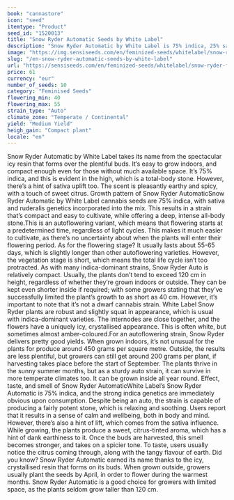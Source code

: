 ```yaml
---
book: "cannastore"
icon: "seed"
itemtype: "Product"
seed_id: "1520013"
title: "Snow Ryder Automatic Seeds by White Label"
description: "Snow Ryder Automatic by White Label is 75% indica, 25% sativa. It produces good-sized yields, and has a relaxing high, and an earthy, citrus scent."
image: "https://img.sensiseeds.com/en/feminized-seeds/whitelabel/snow-ryder-feminised-image.png"
slug: "/en-snow-ryder-automatic-seeds-by-white-label"
url: "https://sensiseeds.com/en/feminized-seeds/whitelabel/snow-ryder-feminised?a_aid=cannastore"
price: 61
currency: "eur"
number_of_seeds: 10
category: "Feminised Seeds"
flowering_min: 40
flowering_max: 55
strain_type: "Auto"
climate_zone: "Temperate / Continental"
yield: "Medium Yield"
heigh_gain: "Compact plant"
locale: "en"
---
```

Snow Ryder Automatic by White Label takes its name from the spectacular icy resin that forms over the plentiful buds. It’s easy to grow indoors, and compact enough even for those without much available space. It’s 75% indica, and this is evident in the high, which is a total-body stone. However, there’s a hint of sativa uplift too. The scent is pleasantly earthy and spicy, with a touch of sweet citrus. Growth pattern of Snow Ryder AutomaticSnow Ryder Automatic by White Label cannabis seeds are 75% indica, with sativa and ruderalis genetics incorporated into the mix. This results in a strain that’s compact and easy to cultivate, while offering a deep, intense all-body stone.This is an autoflowering variant, which means that flowering starts at a predetermined time, regardless of light cycles. This makes it much easier to cultivate, as there’s no uncertainty about when the plants will enter their flowering period. As for the flowering stage? It usually lasts about 55-65 days, which is slightly longer than other autoflowering varieties. However, the vegetation stage is short, which means the total life cycle isn’t too protracted. As with many indica-dominant strains, Snow Ryder Auto is relatively compact. Usually, the plants don’t tend to exceed 120 cm in height, regardless of whether they’re grown indoors or outside. They can be kept even shorter inside if required; with some growers stating that they’ve successfully limited the plant’s growth to as short as 40 cm. However, it’s important to note that it’s not a dwarf cannabis strain. White Label Snow Ryder plants are robust and slightly squat in appearance, which is usual with indica-dominant varieties. The internodes are close together, and the flowers have a uniquely icy, crystallised appearance. This is often white, but sometimes almost amber-coloured.For an autoflowering strain, Snow Ryder delivers pretty good yields. When grown indoors, it’s not unusual for the plants for produce around 450 grams per square metre. Outside, the results are less plentiful, but growers can still get around 200 grams per plant, if harvesting takes place before the start of September. The plants thrive in the sunny summer months, but as a sturdy auto strain, it can survive in more temperate climates too. It can be grown inside all year round. Effect, taste, and smell of Snow Ryder AutomaticWhite Label’s Snow Ryder Automatic is 75% indica, and the strong indica genetics are immediately obvious upon consumption. Despite being an auto, the strain is capable of producing a fairly potent stone, which is relaxing and soothing. Users report that it results in a sense of calm and wellbeing, both in body and mind. However, there’s also a hint of lift, which comes from the sativa influence. While growing, the plants produce a sweet, citrus-tinted aroma, which has a hint of dank earthiness to it. Once the buds are harvested, this smell becomes stronger, and takes on a spicier tone. To taste, users usually notice the citrus coming through, along with the tangy flavour of earth. Did you know? Snow Ryder Automatic earned its name thanks to the icy, crystallised resin that forms on its buds. When grown outside, growers usually plant the seeds by April, in order to flower during the warmest months. Snow Ryder Automatic is a good choice for growers with limited space, as the plants seldom grow taller than 120 cm.
